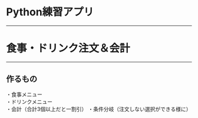 # Python練習アプリ
- - - 
# 食事・ドリンク注文＆会計
- - -
## 作るもの  
・食事メニュー  
・ドリンクメニュー  
・会計（合計3個以上だと一割引）
・条件分岐（注文しない選択ができる様に）